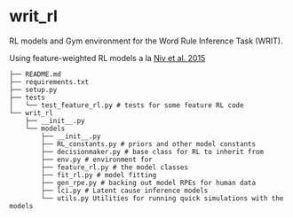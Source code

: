 # writ_rl

RL models and Gym environment for the Word Rule Inference Task (WRIT). 

Using feature-weighted RL models a la [Niv et al. 2015](https://www.jneurosci.org/lookup/doi/10.1523/JNEUROSCI.2978-14.2015)

```
├── README.md
├── requirements.txt
├── setup.py
├── tests
│   └── test_feature_rl.py # tests for some feature RL code
└── writ_rl
    ├── __init__.py
    └── models
        ├── __init__.py
        ├── RL_constants.py # priors and other model constants
        ├── decisionmaker.py # base class for RL to inherit from
        ├── env.py # environment for 
        ├── feature_rl.py # the model classes
        ├── fit_rl.py # model fitting
        ├── gen_rpe.py # backing out model RPEs for human data
        ├── lci.py # Latent cause inference models
        └── utils.py Utilities for running quick simulations with the models
```
